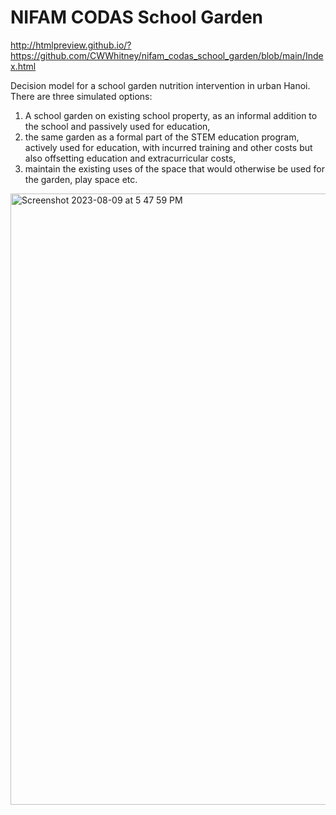 # NIFAM CODAS School Garden

http://htmlpreview.github.io/?https://github.com/CWWhitney/nifam_codas_school_garden/blob/main/Index.html

Decision model for a school garden nutrition intervention in urban Hanoi. There are three simulated options: 
1. A school garden on existing school property, as an informal addition to the school and passively used for education, 
2. the same garden as a formal part of the STEM education program, actively used for education, with incurred training and other costs but also offsetting education and extracurricular costs,
3. maintain the existing uses of the space that would otherwise be used for the garden, play space etc. 

<img width="978" alt="Screenshot 2023-08-09 at 5 47 59 PM" src="https://github.com/CWWhitney/nifam_codas_school_garden/assets/19190662/cf56959f-50d2-42c3-ab90-edeed53e2341">
